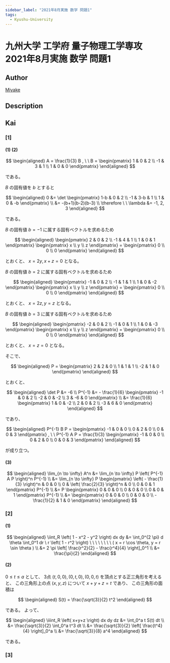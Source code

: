```yaml
---
sidebar_label: "2021年8月実施 数学 問題1"
tags:
  - Kyushu-University
---
```

# 九州大学 工学府 量子物理工学専攻 2021年8月実施 数学 問題1

## **Author**
[Miyake](https://miyake.github.io/exams/index.html)

## **Description**

## **Kai**
### \[1\]
#### (1) (2)

$$
\begin{aligned}
A = \frac{1}{3} B
, \ \ 
B = \begin{pmatrix} 1 & 0 & 2 \\ -1 & 3 & 1 \\ 1 & 0 & 0 \end{pmatrix}
\end{aligned}
$$

である。

$B$ の固有値を $b$ とすると

$$
\begin{aligned}
0
&= \det \begin{pmatrix} 1-b & 0 & 2 \\ -1 & 3-b & 1 \\ 1 & 0 & -b
\end{pmatrix}
\\
&= -(b+1)(b-2)(b-3)
\\
\therefore \ \ 
\lambda &= -1, 2, 3
\end{aligned}
$$

である。

$B$ の固有値 $b=-1$ に属する固有ベクトルを求めるため

$$
\begin{aligned}
\begin{pmatrix} 2 & 0 & 2 \\ -1 & 4 & 1 \\ 1 & 0 & 1 \end{pmatrix}
\begin{pmatrix} x \\ y \\ z \end{pmatrix}
= \begin{pmatrix} 0 \\ 0 \\ 0 \end{pmatrix}
\end{aligned}
$$

とおくと、 $x=2y,x+z=0$ となる。

$B$ の固有値 $b=2$ に属する固有ベクトルを求めるため

$$
\begin{aligned}
\begin{pmatrix} -1 & 0 & 2 \\ -1 & 1 & 1 \\ 1 & 0 & -2 \end{pmatrix}
\begin{pmatrix} x \\ y \\ z \end{pmatrix}
= \begin{pmatrix} 0 \\ 0 \\ 0 \end{pmatrix}
\end{aligned}
$$

とおくと、 $x=2z,y=z$ となる。

$B$ の固有値 $b=3$ に属する固有ベクトルを求めるため

$$
\begin{aligned}
\begin{pmatrix} -2 & 0 & 2 \\ -1 & 0 & 1 \\ 1 & 0 & -3 \end{pmatrix}
\begin{pmatrix} x \\ y \\ z \end{pmatrix}
= \begin{pmatrix} 0 \\ 0 \\ 0 \end{pmatrix}
\end{aligned}
$$

とおくと、 $x=z=0$ となる。

そこで、

$$
\begin{aligned}
P = \begin{pmatrix} 2 & 2 & 0 \\ 1 & 1 & 1 \\ -2 & 1 & 0 \end{pmatrix}
\end{aligned}
$$

とおくと、

$$
\begin{aligned}
\det P &= -6
\\
P^{-1}
&= - \frac{1}{6} \begin{pmatrix}
-1 & 0 & 2 \\ -2 & 0 & -2 \\ 3 & -6 & 0 \end{pmatrix}
\\
&= \frac{1}{6} \begin{pmatrix}
1 & 0 & -2 \\ 2 & 0 & 2 \\ -3 & 6 & 0 \end{pmatrix}
\end{aligned}
$$

であり、

$$
\begin{aligned}
P^{-1} B P
= \begin{pmatrix} -1 & 0 & 0 \\ 0 & 2 & 0 \\ 0 & 0 & 3 \end{pmatrix}
, \ \ 
P^{-1} A P
= \frac{1}{3}
\begin{pmatrix} -1 & 0 & 0 \\ 0 & 2 & 0 \\ 0 & 0 & 3 \end{pmatrix}
\end{aligned}
$$

が成り立つ。

#### (3)

$$
  \begin{aligned}
  \lim_{n \to \infty} A^n
  &= \lim_{n \to \infty} P \left( P^{-1} A P \right)^n P^{-1}
  \\
  &= \lim_{n \to \infty} P \begin{pmatrix}
  \left( - \frac{1}{3} \right)^n & 0 & 0 \\
  0 & \left( \frac{2}{3} \right)^n & 0 \\ 0 & 0 & 1
  \end{pmatrix} P^{-1}
  \\
  &= P \begin{pmatrix} 0 & 0 & 0 \\ 0 & 0 & 0 \\ 0 & 0 & 1 \end{pmatrix} P^{-1}
  \\
  &= \begin{pmatrix} 0 & 0 & 0 \\ 0 & 0 & 0 \\ - \frac{1}{2} & 1 & 0
  \end{pmatrix}
  \end{aligned}
$$

### \[2\]
#### (1)

$$
  \begin{aligned}
  \iint_R \left( 1 - x^2 - y^2 \right) dx dy
  &= \int_0^{2 \pi} d \theta \int_0^1 dr \ r \left( 1 - r^2 \right)
  \ \ \ \ \ \ \ \ ( x = r \cos \theta, y = r \sin \theta )
  \\
  &= 2 \pi \left[ \frac{r^2}{2} - \frac{r^4}{4} \right]_0^1
  \\
  &= \frac{\pi}{2}
  \end{aligned}
$$

#### (2)
$0 \leq t \leq a$ として、
3点 $(t,0,0),(0,t,0),(0,0,t)$ を頂点とする正三角形を考えると、
この三角形上の点 $(x,y,z)$ について $x+y+z=t$ であり、
この三角形の面積は

$$
\begin{aligned}
S(t) = \frac{\sqrt{3}}{2} t^2
\end{aligned}
$$

である。
よって、

$$
\begin{aligned}
\iiint_R \left( x+y+z \right) dx dy dz
&= \int_0^a t S(t) dt
\\
&= \frac{\sqrt{3}}{2} \int_0^a t^3 dt
\\
&= \frac{\sqrt{3}}{2} \left[ \frac{t^4}{4} \right]_0^a
\\
&= \frac{\sqrt{3}}{8} a^4
\end{aligned}
$$

である。

### \[3\]
